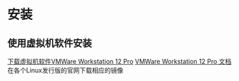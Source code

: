 # 安装
## 使用虚拟机软件安装

[下载虚拟机软件VMWare Workstation 12 Pro](http://www.vmware.com/products/workstation/)
[VMWare Workstation 12 Pro 文档](http://pubs.vmware.com/workstation-12/index.jsp?lang=zh_CN&topic=/com.vmware.ws.using.doc/GUID-3F6B9D0E-6CFC-4627-B80B-9A68A5960F60.html)  
在各个Linux发行版的官网下载相应的镜像
